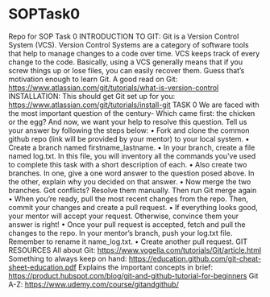 # SOPTask0
Repo for SOP Task 0
INTRODUCTION TO GIT:
Git is a Version Control System (VCS). Version Control Systems are a category of software tools that help to manage changes to a code over time. VCS keeps track of every change to the code. 
Basically, using a VCS generally means that if you screw things up or lose files, you can easily recover them. Guess that’s motivation enough to learn Git.
A good read on Git: https://www.atlassian.com/git/tutorials/what-is-version-control
INSTALLATION:
This should get Git set up for you: https://www.atlassian.com/git/tutorials/install-git
TASK 0
We are faced with the most important question of the century- Which came first: the chicken or the egg? And now, we want your help to resolve this question.
Tell us your answer by following the steps below:
•	Fork and clone the common github repo (link will be provided by your mentor) to your local system.
•	Create a branch named firstname_lastname.
•	In your branch, create a file named log.txt. In this file, you will inventory all the commands you’ve used to complete this task with a short description of each.
•	Also create two branches. In one, give a one word answer to the question posed above. In the other, explain why you decided on that answer.
•	Now merge the two branches. Got conflicts? Resolve them manually. Then run Git merge again
•	When you’re ready, pull the most recent changes from the repo. Then, commit your changes and create a pull request.
•	If everything looks good, your mentor will accept your request. Otherwise, convince them your answer is right!
•	Once your pull request is accepted, fetch and pull the changes to the repo. In your mentor’s branch, push your log.txt file. Remember to rename it name_log.txt.
•	Create another pull request.
GIT RESOURCES
All about Git: https://www.vogella.com/tutorials/Git/article.html
Something to always keep on hand: https://education.github.com/git-cheat-sheet-education.pdf
Explains the important concepts in brief: https://product.hubspot.com/blog/git-and-github-tutorial-for-beginners
Git A-Z: https://www.udemy.com/course/gitandgithub/

